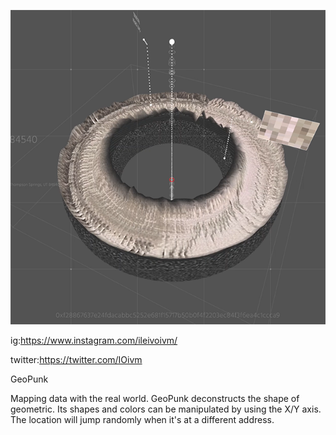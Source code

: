 
![image](https://raw.githubusercontent.com/ileivoivm/GeoPunk/main/snap.png)

ig:https://www.instagram.com/ileivoivm/

twitter:https://twitter.com/IOivm

GeoPunk

Mapping data with the real world. GeoPunk deconstructs the shape of geometric.
Its shapes and colors can be manipulated by using the X/Y axis.
The location will jump randomly when it's at a different address.
